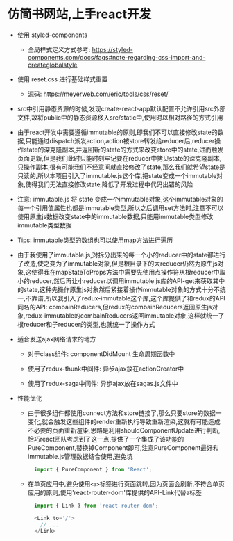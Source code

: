 # 仿简书网站,上手react开发

- 使用 styled-components

  - 全局样式定义方式参考: https://styled-components.com/docs/faqs#note-regarding-css-import-and-createglobalstyle

- 使用 reset.css 进行基础样式重置

  - 源码: https://meyerweb.com/eric/tools/css/reset/

- src中引用静态资源的时候,发现create-react-app默认配置不允许引用src外部文件,故将public中的静态资源移入src/static中,使用时以相对路径的方式引用

- 由于react开发中需要遵循immutable的原则,即我们不可以直接修改state的数据,只能通过dispatch派发action,action被store转发给reducer后,reducer操作state的深克隆副本,并返回新的state的方式来改变store中的state,进而触发页面更新,但是我们此时只能时刻牢记要在reducer中拷贝state的深克隆副本,只操作副本,很有可能我们不经意间就直接修改了state,那么我们就希望state是只读的,所以本项目引入了immutable.js这个库,把state变成一个immutable对象,使得我们无法直接修改state,降低了开发过程中代码出错的风险

- 注意: immutable.js 将 state 变成一个immutable对象,这个immutable对象的每一个引用值属性也都是immutable类型,所以之后调用set方法时,注意不可以使用原生js数据改变state中的immutable数据,只能用immutable类型修改immutable类型数据

- Tips: immutable类型的数组也可以使用map方法进行遍历

- 由于我使用了immutable.js,对拆分出来的每一个小的reducer中的state都进行了改造,使之变为了immutable对象,但是根目录下的大reducer仍然为原生js对象,这使得我在mapStateToProps方法中需要先使用点操作符从根reducer中取小的reducer,然后再让小reducer以调用immutable.js库的API-get来获取其中的state,这种先操作原生js对象然后紧接着操作immutable对象的方式十分不统一,不靠谱,所以我引入了redux-immutable这个库,这个库提供了和redux的API同名的API: combainReducers,但redux的combainReducers返回原生js对象,redux-immutable的combainReducers返回immutable对象,这样就统一了根reducer和子reducer的类型,也就统一了操作方式

- 适合发送ajax网络请求的地方

  - 对于class组件: componentDidMount 生命周期函数中

  - 使用了redux-thunk中间件: 异步ajax放在actionCreator中

  - 使用了redux-saga中间件: 异步ajax放在sagas.js文件中

- 性能优化

  - 由于很多组件都使用connect方法和store链接了,那么只要store的数据一变化,就会触发这些组件的render重新执行导致重新渲染,这就有可能造成不必要的页面重新渲染,思路是利用shouldComponentUpdate进行判断,恰巧react团队考虑到了这一点,提供了一个集成了该功能的PureComponent,替换掉Component即可,注意PureComponent最好和immutable.js管理数据结合使用,避免坑

    ```js
      import { PureComponent } from 'React';
    ```

  - 在单页应用中,避免使用```<a>```标签进行页面跳转,因为页面会刷新,不符合单页应用的原则,使用'react-router-dom'库提供的API-Link代替a标签

    ```js
      import { Link } from 'react-router-dom';

      <Link to='/'>
        // ...
      </Link>
    ```